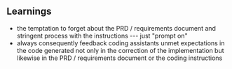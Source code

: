## Learnings

- the temptation to forget about the PRD / requirements document and stringent process with the instructions --- just "prompt on"
- always consequently feedback coding assistants unmet expectations in the code generated not only in the correction of the implementation but likewise in the PRD / requirements document or the coding instructions
